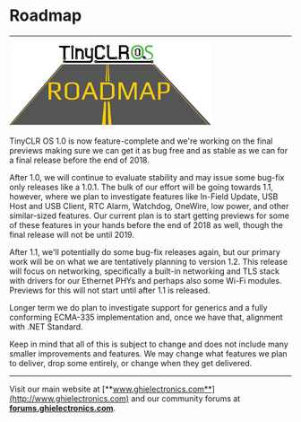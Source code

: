 # Roadmap
---
![Roadmap](images/roadmap-noborder.jpg)

TinyCLR OS 1.0 is now feature-complete and we're working on the final previews making sure we can get it as bug free and as stable as we can for a final release before the end of 2018.

After 1.0, we will continue to evaluate stability and may issue some bug-fix only releases like a 1.0.1. The bulk of our effort will be going towards 1.1, however, where we plan to investigate features like In-Field Update, USB Host and USB Client, RTC Alarm, Watchdog, OneWire, low power, and other similar-sized features. Our current plan is to start getting previews for some of these features in your hands before the end of 2018 as well, though the final release will not be until 2019.

After 1.1, we'll potentially do some bug-fix releases again, but our primary work will be on what we are tentatively planning to version 1.2. This release will focus on networking, specifically a built-in networking and TLS stack with drivers for our Ethernet PHYs and perhaps also some Wi-Fi modules. Previews for this will not start until after 1.1 is released.

Longer term we do plan to investigate support for generics and a fully conforming ECMA-335 implementation and, once we have that, alignment with .NET Standard.
 
Keep in mind that all of this is subject to change and does not include many smaller improvements and features. We may change what features we plan to deliver, drop some entirely, or change when they get delivered.

***

Visit our main website at [**www.ghielectronics.com**](http://www.ghielectronics.com) and our community forums at [**forums.ghielectronics.com**](https://forums.ghielectronics.com/).
